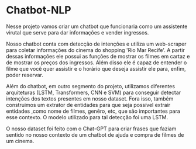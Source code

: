 # Chatbot-NLP
Nesse projeto vamos criar um chatbot que funcionaria como um assistente virutal que serve para dar informações e vender ingressos.

Nosso chatbot conta com detecção de intenções e utiliza um web-scraper para coletar informações do cinema do shopping 'Rio Mar Recife'. A partir dessas informações ele possui as funções de mostrar os filmes em cartaz e de mostrar os preços dos ingressos. Além disso ele é capaz de entender o filme que você quer assistir e o horário que deseja assistir ele para, enfim, poder reservar.

Além do chatbot, em outro segmento do projeto, utilizamos diferentes arquiteturas (LSTM, Transformers, CNN e SVM) para conseguir detectar intenções dos textos presentes em nosso dataset. 
Fora isso, também construimos um extrator de entidades para que seja possível extrair entidades ,como nome de filmes, genêro, etc, que são importantes para esse contexto. O modelo utilizado para tal detecção foi uma LSTM.

O nosso dataset foi feito com o Chat-GPT para criar frases que faziam sentido no nosso contexto de um chatbot de ajuda e compra de filmes de um cinema.
